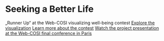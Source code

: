 # Seeking a Better Life
„Runner Up“ at the Web-COSI visualizing well-being contest
[Explore the visualization](http://seekingabetterlife.ft0.ch/)
[Learn more about the contest](http://wikiprogress.org/wikiprogress-data-visualization-contest-2015/)
[Watch the project presentation at the Web-COSI final conference in Paris](http://www.webcosi.eu/events/beyond-gdp-statistics-for-everyone-web-cosi-final-conference/)

